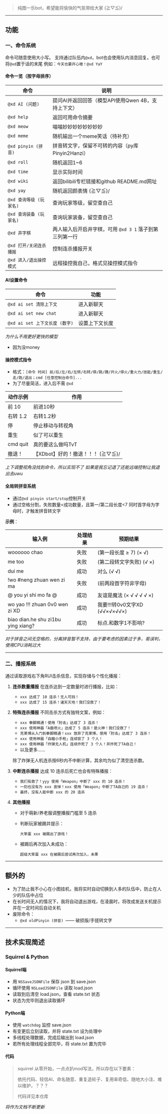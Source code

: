> 纯图一乐bot，希望能将愉快的气氛带给大家 (≧▽≦)/

------

## 功能

### 一、命令系统

命令可随意使用大小写。
支持通过队伍内`@xd`，bot也会使用队内消息回复。也可将`@xd`置于话的末尾
例如：`今天也要开心嗷！@xd YaY`

#### 命令一览（按字母排序）

| 命令                    | 说明                                                    |
| ----------------------- | ------------------------------------------------------- |
| `@xd AI (问题)`         | 提问AI并返回回答（模型API使用Qwen 4B，支持上下文）      |
| `@xd help`              | 返回可用命令摘要                                        |
| `@xd meow`              | 喵喵妙妙妙妙妙妙妙妙                                    |
| `@xd meme`              | 随机输出一个meme笑话（待补充）                          |
| `@xd pinyin (拼音)`     | 拼音转文字，保留不可转的内容（py库 Pinyin2Hanzi）       |
| `@xd roll`              | 随机返回1~6                                             |
| `@xd time`              | 显示实际时间                                            |
| `@xd wiki`              | 返回bilibili专栏链接和github README.md网址              |
| `@xd yay`               | 随机返回颜表情 (≧▽≦)/                                   |
| `@xd 查询等级 (玩家名)` | 查询玩家等级，留空查自己                                |
| `@xd 查询装备 (玩家名)` | 查询玩家装备，留空查自己                                |
| `@xd 井字棋`            | 两人输入后开启井字棋，可用 `@xd 3 1` 落子到第三列第一行 |
| `@xd 打开/关闭连杀播报` | 控制连杀播报开关                                        |
| `@xd 进入/退出操控模式` | 远程操控我自己，格式见操控模式指令                      |

#### AI设置命令

| 命令                           | 功能           |
| ------------------------------ | -------------- |
| `@xd ai set 清除上下文`        | 进入新聊天     |
| `@xd ai set new chat`          | 进入新聊天     |
| `@xd ai set 上下文长度 (数字)` | 设置上下文长度 |

*为什么不用更好更快的模型*

- 因为没money

#### 操控模式指令

- 格式：`[命令 时间] 前/后/左/右/左转/右转/停/跳/蹲/开火/停火/重火力/技能/重生/走/跑/退出；cmd [任意控制台命令]...`
- 为了尽量简洁，进入后不需 `@xd`

| 动作示例 | 作用                             |
| -------- | -------------------------------- |
| 前 10    | 前进10秒                         |
| 右转 1.2 | 右转1.2秒                        |
| 停       | 停止移动与转视角                 |
| 重生     | 似了可以重生                     |
| cmd quit | 真的要这么做吗TvT                |
| 撤退！   | 【XDbot】好的！撤退！！！ (≧▽≦)/ |

*上下调整视角没找到命令，所以实现不了*
*如果是我忘记退了还能远端控制让我退出去uwu*

#### 全局转拼音系统

- 通过`@xd pinyin start/stop`控制开关
- 通过空格分割，失败数量<成功数量，且第一/第二段长度<7 同时首字母为字母时，才触发拼音转文字

**示例**：

| 输入例                         | 处理结果 | 预期结果                      |
| ------------------------------ | -------- | ----------------------------- |
| woooooo chao                   | 失败     | (第一段长度 ≥ 7) (×    √)     |
| me too                         | 失败     | (第二段转文字失败) (√    ×)   |
| dui me                         | 成功     | 对么 (√    √)                 |
| !wo #neng zhuan wen zi ma      | 失败     | (前两段首字符非字母)          |
| @ you yi shi mo fa @           | 成功     | 友谊是魔法 (×  √  √  √  √  ×) |
| wo yao !!! zhuan 0v0 wen zi XD | 成功     | 我要!!!转0v0文字XD (√√×√×√√×) |
| biao dian.he shu zi1bu ying xiang? | 成功 | 标点.和数字1不影响?  |

*对于拼音之间无空格的，分离拼音暂不支持，由于要考虑的因素过于多，易误判，使用CPU消耗过大*

------

### 二、播报系统

通过读取游戏右下角RUI击杀信息，实现存储与个性化播报：

1. **连杀数量播报**
   在连杀达到一定数量时进行播报，比如：

   - `xxx 达成了 10 连杀！无人可挡！`
   - `xxx 达成了 15 连杀！诸天灭地！我们没救了！`

2. **特殊连杀播报**
   不同击杀方式有独特文案，例如：

   - `xxx 拳脚精通！使用「肘击」达成了 3 连杀！`
   - `xxx 使用神器「A盾喷火」达成了 5 连杀！是火神！我们没救了！`
   - `克莱博从入门到拳脚精通！xxx 放弃了克莱博，使用「肘击」达成了 3 连杀！`
   - `xxx 使用神器「自瞄小手枪」连续锁了 3 个人！`
   - `xxx 使用神器「炸弹无人机」连续炸死了 3 个人！并炸死了TA自己！`
   - 以及更多……

   除了炸弹无人机连杀按6秒内不中断计算，其余均为似了清空连杀数。

3. **中断连杀播报**
   达成 10 连杀后死亡也会有特殊播报：

   - `我们有救了！yyy 使用「Weapon」中断了 xxx 的 10 连杀！`
   - `一刻也没有为 xxx 哀悼！xxx 使用「Weapon」中断了TA自己的 19 连杀！`
   - `最终，没有人能中断 xxx 的 20 连杀`

4. **其他播报**

   - 对于萌新/养老服调整播报门槛至 5 连杀

   - 判断玩家被踢并提示：

     ```
     大笨蛋 xxx 被踢出了游戏！
     ```

   - 被踢后再次加入未成功：

     ```
     超级大笨蛋 xxx 在被踢后尝试再次加入，未果
     ```

------

## 额外的

- 为了防止我不小心在小图挂机，我将实时自动切换到人多的队伍中，防止在人少的队伍中占位
- 在长时间无人的情况下，我将自动退出游戏，在凌晨时，将改成发送关机提示并在一定时间后自动关机
- 废除命令：
  - `@xd oldPinyin (拼音) `—— 破损版/手搓转文字

------

## 技术实现简述

### Squirrel & Python 

#### Squirrel端

- 用 `NSSaveJSONFile` 保存 json 到 save.json
- 循环使用 `NSLoadJSONFile` 读取 load.json
- 读取到后清空 load.json，查看 state.txt 状态
- 状态为完毕则退出读取循环

#### Python端

- 使用 `watchdog` 监控 save.json
- 有变更后立刻读取，并将 state.txt 设为处理中
- 多线程处理数据，完成后输出到 load.json
- 若所有处理线程全部完毕，将 state.txt 置为完毕

#### 代码

> squirrel 从零开始，一点点扒mod写法，所以存在以下要素：
>
> 依托代码、轻信AI、命名随意、重复造轮子、复用率奇低、随地大小注、难以维护，？？？
>
> 代码详见本仓库



*将作为文档不断更新*

